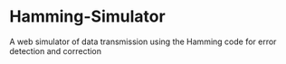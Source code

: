 # Hamming-Simulator
A web simulator of data transmission using the Hamming code for error detection and correction
